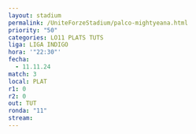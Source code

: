 ```yaml
---
layout: stadium
permalink: /UniteForzeStadium/palco-mightyeana.html
priority: "50"
categories: LO11 PLATS TUTS
liga: LIGA INDIGO
hora: '"22:30"'
fecha:
  - 11.11.24
match: 3
local: PLAT
r1: 0
r2: 0
out: TUT
ronda: "11"
stream:
---
```

